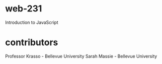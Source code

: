 # web-231
Introduction to JavaScript
# contributors
Professor Krasso - Bellevue University
Sarah Massie - Bellevue University
